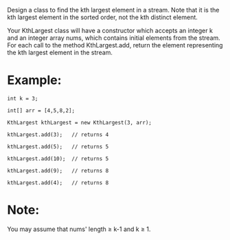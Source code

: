 ﻿Design a class to find the kth largest element in a stream. Note that it is the kth largest element in the sorted order, not the kth distinct element.

Your KthLargest class will have a constructor which accepts an integer k and an integer array nums, which contains initial elements from the stream. For each call to the method KthLargest.add, return the element representing the kth largest element in the stream.

# Example:
```
int k = 3;

int[] arr = [4,5,8,2];

KthLargest kthLargest = new KthLargest(3, arr);

kthLargest.add(3);   // returns 4

kthLargest.add(5);   // returns 5

kthLargest.add(10);  // returns 5

kthLargest.add(9);   // returns 8

kthLargest.add(4);   // returns 8
```
# Note:
You may assume that nums' length ≥ k-1 and k ≥ 1.